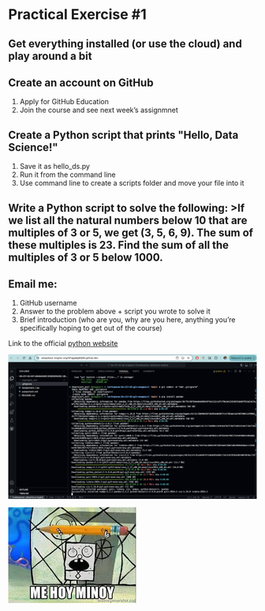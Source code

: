 # Practical Exercise #1

## Get everything installed (or use the cloud) and play around a bit

## Create an account on GitHub

1. Apply for GitHub Education
2. Join the course and see next week’s assignmnet

## Create a Python script that prints "Hello, Data Science!"

1. Save it as hello_ds.py
2. Run it from the command line
3. Use command line to create a scripts folder and move your file into it

## Write a Python script to solve the following: >If we list all the natural numbers below 10 that are multiples of 3 or 5, we get (3, 5, 6, 9). The sum of these multiples is 23. Find the sum of all the multiples of 3 or 5 below 1000.

## Email me:

1. GitHub username
2. Answer to the problem above + script you wrote to solve it
3. Brief introduction (who are you, why are you here, anything you’re specifically hoping to get out of the course)

Link to the official [python website](https://www.python.org) 

![alt text](<Screenshot 2024-09-24 at 10.24.09 PM.png>)

![alt text](image.png)